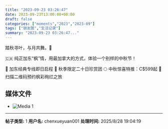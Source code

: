 ```yaml
---
title: "2023-09-23 03:26:47"
date: 2023-09-23T13:00:00+08:00
draft: false
categories: ["moments","2023","2023-09"]
tags: ["朋友圈","生活记录"]
summary: "2023-09-23 03:26:47..."
---
```


踏秋寻叶，与月共舞。🍁

🇨🇦 ​纯正加东“枫”情，用最加拿大的方式，体验一个别样的中秋节！

🚞 ​加东经典专线即日启程
​🍂 秋季限定二十日珍赏团
​🌕 中秋惊喜特推：C$599起
​📱 扫描二维码预约枫彩绚烂之旅

## 媒体文件

- ![Media 1](/Moments/photos/2023-09-23/202309230326470.jpg)

---

**帖子类型:** 1
**用户名:** chenxueyuan001
**处理时间:** 2025/8/28 19:04:19